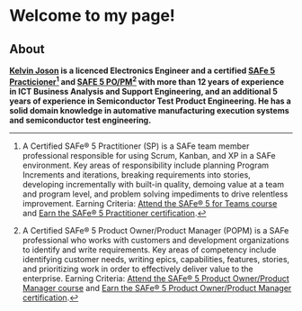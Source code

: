 # Welcome to my page!

## About

__[Kelvin Joson](https://kelvinjoson.com) is a licenced Electronics Engineer and a certified [SAFe 5 Practicioner](https://www.credly.com/badges/d0120e50-9aac-4cbc-b8c0-63a069833335/public_url)[^1] and  [SAFE 5 PO/PM](https://www.credly.com/badges/61ebfc48-6b69-4a6e-a12b-acf5aa492f06/public_url)[^2] with more than 12 years of experience in ICT Business Analysis and Support Engineering, and an additional 5 years of experience in Semiconductor Test Product Engineering. He has a solid domain knowledge in automative manufacturing execution systems and semiconductor test engineering.__

[^1]: A Certified SAFe® 5 Practitioner (SP) is a SAFe team member professional responsible for using Scrum, Kanban, and XP in a SAFe environment. Key areas of responsibility include planning Program Increments and iterations, breaking requirements into stories, developing incrementally with built-in quality, demoing value at a team and program level, and problem solving impediments to drive relentless improvement. Earning Criteria: [Attend the SAFe® 5 for Teams course](https://www.scaledagile.com/certification/courses/safe-for-teams/) and [Earn the SAFe® 5 Practitioner certification](https://www.scaledagile.com/certification-and-exam-information-sp/).

[^2]: A Certified SAFe® 5 Product Owner/Product Manager (POPM) is a SAFe professional who works with customers and development organizations to identify and write requirements. Key areas of competency include identifying customer needs, writing epics, capabilities, features, stories, and prioritizing work in order to effectively deliver value to the enterprise. Earning Criteria: [Attend the SAFe® 5 Product Owner/Product Manager course](http://www.scaledagile.com/popm/) and [Earn the SAFe® 5 Product Owner/Product Manager certification](https://www.scaledagile.com/certification-and-exam-information-popm/).